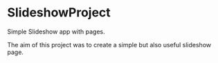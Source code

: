 # SlideshowProject
 Simple Slideshow app with pages.

The aim of this project was to create a simple but also useful slideshow page.
